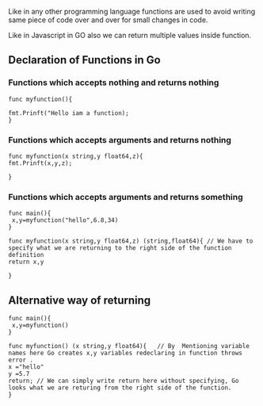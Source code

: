 Like in any other programming language functions are used to avoid writing same piece of code over and over for small changes in code.

Like in Javascript in GO also we can return multiple values inside function.

## Declaration of Functions in Go

### Functions  which accepts nothing and returns nothing

```
func myfunction(){

fmt.Prinft("Hello iam a function);
}
```
### Functions  which accepts arguments and returns nothing
```
func myfunction(x string,y float64,z){
fmt.Prinft(x,y,z);

}
```
### Functions  which accepts arguments and returns something

```
func main(){
 x,y=myfunction("hello",6.8,34)
}

func myfunction(x string,y float64,z) (string,float64){ // We have to specify what we are returning to the right side of the function definition
return x,y

}
```
##  Alternative way of returning
```
func main(){
 x,y=myfunction()
}

func myfunction() (x string,y float64){   // By  Mentioning variable names here Go creates x,y variables redeclaring in function throws error .
x ="hello"
y =5.7
return; // We can simply write return here without specifying, Go looks what we are returing from the right side of the function.
}
```





